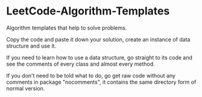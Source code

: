 # LeetCode-Algorithm-Templates
Algorithm templates that help to solve problems.

Copy the code and paste it down your solution, create an instance of data structure and use it.



If you need to learn how to use a data structure, go straight to its code and see the comments of every class and almost every method.

If you don't need to be told what to do, go get raw code without any comments in package "nocomments", it contains the same directory form of normal version.



